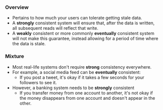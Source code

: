 ### Overview
- Pertains to how much your users can tolerate getting stale data. 
- A **strongly** consistent system will ensure that, after the data is written, all subsequent reads will reflect that write. 
- A **weakly** consistent or more commonly **eventually** consistent system will not make this guarantee, instead allowing for a period of time where the data is stale.

### Mixture
- Most real-life systems don't require **strong** consistency everywhere. 
- For example, a social media feed can be **eventually** consistent:
	- If you post a tweet, it's okay if it takes a few seconds for your followers to see it. 
- However, a banking system needs to be **strongly** consistent
	- If you transfer money from one account to another, it's not okay if the money disappears from one account and doesn't appear in the other.